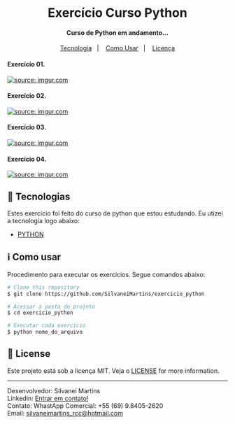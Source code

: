 <h1 align="center">
    Exercício Curso Python
</h1>

<h4 align="center">
  Curso de Python em andamento...
</h4>

<p align="center">
  <a href="#rocket-tecnologias">Tecnologia</a>&nbsp;&nbsp;&nbsp;|&nbsp;&nbsp;&nbsp;
  <a href="#information_source-como-usar">Como Usar</a>&nbsp;&nbsp;&nbsp;|&nbsp;&nbsp;&nbsp;
  <a href="#memo-license">Licença</a>
</p>

<h4 align="left">
  Exercício 01.
</h4>
<a href="https://imgur.com/yxgKcy8"><img src="https://i.imgur.com/yxgKcy8.png" title="source: imgur.com" /></a>

<h4 align="left">
  Exercício 02.
</h4>
<a href="https://imgur.com/xAHh2mY"><img src="https://i.imgur.com/xAHh2mY.png" title="source: imgur.com" /></a>

<h4 align="left">
  Exercício 03.
</h4>
<a href="https://imgur.com/EOMh8H6"><img src="https://i.imgur.com/EOMh8H6.png" title="source: imgur.com" /></a>

<h4 align="left">
  Exercício 04.
</h4>
<a href="https://imgur.com/Ncke5E7"><img src="https://i.imgur.com/Ncke5E7.png" title="source: imgur.com" /></a>

## :rocket: Tecnologias

Estes exercício foi feito do curso de python que estou estudando. Eu utizei a tecnologia logo abaixo:

-  [PYTHON](https://www.python.org/)

## :information_source: Como usar

Procedimento para executar os exercícios. Segue comandos abaixo:

```bash
# Clone this repository
$ git clone https://github.com/SilvaneiMartins/exercicio_python

# Acessar a pasta do projeto
$ cd exercicio_python

# Executar cada exercício
$ python nome_do_arquivo
```

## :memo: License
Este projeto está sob a licença MIT. Veja o [LICENSE](https://github.com/SilvaneiMartins/exercicio_python/blob/master/LICENSE) for more information.

---

Desenvolvedor: Silvanei Martins<br>
Linkedin: [Entrar em contato!](https://www.linkedin.com/in/silvanei-martins-a5412436/)<br>
Contato: WhastApp Comercial: +55 (69) 9.8405-2620 <br>
Email: silvaneimartins_rcc@hotmail.com <br>

